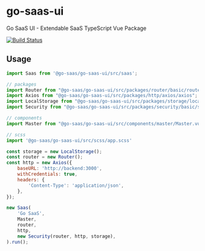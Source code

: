 # go-saas-ui

Go SaaS UI - Extendable SaaS TypeScript Vue Package

[![Build Status](https://ci.loeffel.io/api/badges/go-saas/go-saas-ui/status.svg)](https://ci.loeffel.io/go-saas/go-saas-ui)

## Usage

```javascript
import Saas from '@go-saas/go-saas-ui/src/saas';

// packages
import Router from "@go-saas/go-saas-ui/src/packages/router/basic/router";
import Axios from "@go-saas/go-saas-ui/src/packages/http/axios/axios";
import LocalStorage from "@go-saas/go-saas-ui/src/packages/storage/local-storage/local-storage";
import Security from "@go-saas/go-saas-ui/src/packages/security/basic/security";

// components
import Master from "@go-saas/go-saas-ui/src/components/master/Master.vue";

// scss
import '@go-saas/go-saas-ui/src/scss/app.scss'

const storage = new LocalStorage();
const router = new Router();
const http = new Axios({
    baseURL: 'http://backend:3000',
    withCredentials: true,
    headers: {
        'Content-Type': 'application/json',
    },
});

new Saas(
    'Go SaaS',
    Master,
    router,
    http,
    new Security(router, http, storage),
).run();
```

